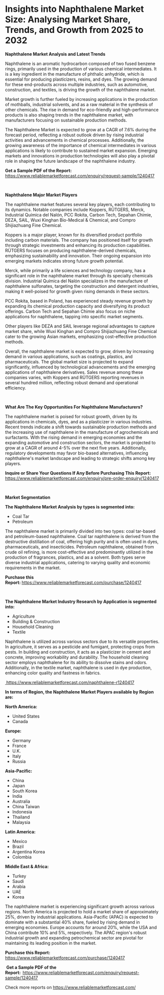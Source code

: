 <p><h1>Insights into Naphthalene Market Size: Analysing Market Share, Trends, and Growth from 2025 to 2032</h1></p><p><strong>Naphthalene Market Analysis and Latest Trends</strong></p>
<p><p>Naphthalene is an aromatic hydrocarbon composed of two fused benzene rings, primarily used in the production of various chemical intermediates. It is a key ingredient in the manufacture of phthalic anhydride, which is essential for producing plasticizers, resins, and dyes. The growing demand for these end-products across multiple industries, such as automotive, construction, and textiles, is driving the growth of the naphthalene market.</p><p>Market growth is further fueled by increasing applications in the production of mothballs, industrial solvents, and as a raw material in the synthesis of other chemicals. The rise in demand for eco-friendly and high-performance products is also shaping trends in the naphthalene market, with manufacturers focusing on sustainable production methods.</p><p>The Naphthalene Market is expected to grow at a CAGR of 7.6% during the forecast period, reflecting a robust outlook driven by rising industrial activities and advancements in chemical processes. Additionally, the growing awareness of the importance of chemical intermediates in various applications is likely to contribute to sustained market expansion. Emerging markets and innovations in production technologies will also play a pivotal role in shaping the future landscape of the naphthalene industry.</p></p>
<p><strong>Get a Sample PDF of the Report:&nbsp;</strong> <a href="https://www.reliablemarketforecast.com/enquiry/request-sample/1240417?utm_campaign=3357&utm_medium=2&utm_source=Github&utm_content=ia&utm_term=01042025&utm_id=naphthalene">https://www.reliablemarketforecast.com/enquiry/request-sample/1240417</a></p>
<p>&nbsp;</p>
<p><strong>Naphthalene Major Market Players</strong></p>
<p><p>The naphthalene market features several key players, each contributing to its dynamics. Notable companies include Koppers, RÜTGERS, Merck, Industrial Química del Nalón, PCC Rokita, Carbon Tech, Sepahan Chimie, DEZA, SAIL, Wuxi Kinghan Bio-Medical & Chemical, and Compro Shijiazhuang Fine Chemical.</p><p>Koppers is a major player, known for its diversified product portfolio including carbon materials. The company has positioned itself for growth through strategic investments and enhancing its production capabilities. RÜTGERS focuses on producing naphthalene-derived chemicals, emphasizing sustainability and innovation. Their ongoing expansion into emerging markets indicates strong future growth potential.</p><p>Merck, while primarily a life sciences and technology company, has a significant role in the naphthalene market through its specialty chemicals division. Industrial Química del Nalón specializes in the manufacture of naphthalene sulfonates, targeting the construction and detergent industries, making it well-poised for growth given rising demands in these sectors.</p><p>PCC Rokita, based in Poland, has experienced steady revenue growth by expanding its chemical production capacity and diversifying its product offerings. Carbon Tech and Sepahan Chimie also focus on niche applications for naphthalene, tapping into specific market segments.</p><p>Other players like DEZA and SAIL leverage regional advantages to capture market share, while Wuxi Kinghan and Compro Shijiazhuang Fine Chemical cater to the growing Asian markets, emphasizing cost-effective production methods.</p><p>Overall, the naphthalene market is expected to grow, driven by increasing demand in various applications, such as coatings, plastics, and pharmaceuticals. The global market size is projected to expand significantly, influenced by technological advancements and the emerging applications of naphthalene derivatives. Sales revenue among these companies varies, with Koppers and RÜTGERS reporting revenues in several hundred million, reflecting robust demand and operational efficiency.</p></p>
<p>&nbsp;</p>
<p><strong>What Are The Key Opportunities For Naphthalene Manufacturers?</strong></p>
<p><p>The naphthalene market is poised for robust growth, driven by its applications in chemicals, dyes, and as a plasticizer in various industries. Recent trends indicate a shift towards sustainable production methods and the increasing use of naphthalene in the manufacture of agrochemicals and surfactants. With the rising demand in emerging economies and the expanding automotive and construction sectors, the market is projected to grow at a CAGR of around 4-5% over the next five years. Additionally, regulatory developments may favor bio-based alternatives, influencing naphthalene's market landscape and leading to strategic shifts among key players.</p></p>
<p><strong>Inquire or Share Your Questions If Any Before Purchasing This Report:</strong> <a href="https://www.reliablemarketforecast.com/enquiry/pre-order-enquiry/1240417?utm_campaign=3357&utm_medium=2&utm_source=Github&utm_content=ia&utm_term=01042025&utm_id=naphthalene">https://www.reliablemarketforecast.com/enquiry/pre-order-enquiry/1240417</a></p>
<p>&nbsp;</p>
<p><strong>Market Segmentation</strong></p>
<p><strong>The Naphthalene Market Analysis by types is segmented into:</strong></p>
<p><ul><li>Coal Tar</li><li>Petroleum</li></ul></p>
<p><p>The naphthalene market is primarily divided into two types: coal tar-based and petroleum-based naphthalene. Coal tar naphthalene is derived from the destructive distillation of coal, offering high purity and is often used in dyes, pharmaceuticals, and insecticides. Petroleum naphthalene, obtained from crude oil refining, is more cost-effective and predominantly utilized in the production of fragrances, plastics, and as a solvent. Both types serve diverse industrial applications, catering to varying quality and economic requirements in the market.</p></p>
<p><strong>Purchase this Report:&nbsp;</strong><a href="https://www.reliablemarketforecast.com/purchase/1240417?utm_campaign=3357&utm_medium=2&utm_source=Github&utm_content=ia&utm_term=01042025&utm_id=naphthalene">https://www.reliablemarketforecast.com/purchase/1240417</a></p>
<p>&nbsp;</p>
<p><strong>The Naphthalene Market Industry Research by Application is segmented into:</strong></p>
<p><ul><li>Agriculture</li><li>Building & Construction</li><li>Household Cleaning</li><li>Textile</li></ul></p>
<p><p>Naphthalene is utilized across various sectors due to its versatile properties. In agriculture, it serves as a pesticide and fumigant, protecting crops from pests. In building and construction, it acts as a plasticizer in cement and concrete, improving workability and durability. The household cleaning sector employs naphthalene for its ability to dissolve stains and odors. Additionally, in the textile market, naphthalene is used in dye production, enhancing color quality and fastness in fabrics.</p></p>
<p><a href="https://www.reliablemarketforecast.com/naphthalene-r1240417?utm_campaign=3357&utm_medium=2&utm_source=Github&utm_content=ia&utm_term=01042025&utm_id=naphthalene">&nbsp;https://www.reliablemarketforecast.com/naphthalene-r1240417</a></p>
<p><strong>In terms of Region, the Naphthalene Market Players available by Region are:</strong></p>
<p>
    <p> <strong> North America: </strong>
        <ul>
            <li>United States</li>
            <li>Canada</li>
        </ul>
        </p> 
    <p> <strong> Europe: </strong>
        <ul>
            <li>Germany</li>
            <li>France</li>
            <li>U.K.</li>
            <li>Italy</li>
            <li>Russia</li>
        </ul>
        </p> 
    <p> <strong> Asia-Pacific: </strong>
        <ul>
            <li>China</li>
            <li>Japan</li>
            <li>South Korea</li>
            <li>India</li>
            <li>Australia</li>
            <li>China Taiwan</li>
            <li>Indonesia</li>
            <li>Thailand</li>
            <li>Malaysia</li>
        </ul>
        </p> 
    <p> <strong> Latin America: </strong>
        <ul>
            <li>Mexico</li>
            <li>Brazil</li>
            <li>Argentina Korea</li>
            <li>Colombia</li>
        </ul>
        </p> 
    <p> <strong> Middle East & Africa: </strong>
        <ul>
            <li>Turkey</li>
            <li>Saudi</li>
            <li>Arabia</li>
            <li>UAE</li>
            <li>Korea</li>
        </ul>
    </p>
    </p>
<p><p>The naphthalene market is experiencing significant growth across various regions. North America is projected to hold a market share of approximately 25%, driven by industrial applications. Asia-Pacific (APAC) is expected to dominate with a substantial 40% share, fueled by rising demand in emerging economies. Europe accounts for around 20%, while the USA and China contribute 10% and 5%, respectively. The APAC region's robust industrial growth and expanding petrochemical sector are pivotal for maintaining its leading position in the market.</p></p>
<p><strong>Purchase this Report: </strong><a href="https://www.reliablemarketforecast.com/purchase/1240417?utm_campaign=3357&utm_medium=2&utm_source=Github&utm_content=ia&utm_term=01042025&utm_id=naphthalene">https://www.reliablemarketforecast.com/purchase/1240417</a></p>
<p>&nbsp;<strong>Get a Sample PDF of the Report:&nbsp;&nbsp;</strong><a href="https://www.reliablemarketforecast.com/enquiry/request-sample/1240417?utm_campaign=3357&utm_medium=2&utm_source=Github&utm_content=ia&utm_term=01042025&utm_id=naphthalene">https://www.reliablemarketforecast.com/enquiry/request-sample/1240417</a></p>
<p><strong></strong></p>
<p>Check more reports on <a href="https://www.reliablemarketforecast.com/?utm_campaign=3357&utm_medium=2&utm_source=Github&utm_content=ia&utm_term=01042025&utm_id=naphthalene">https://www.reliablemarketforecast.com/</a></p>
